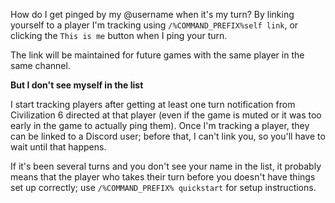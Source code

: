 How do I get pinged by my @username when it's my turn?
By linking yourself to a player I'm tracking using `/%COMMAND_PREFIX%self link`, or clicking the `This is me` button when I ping your turn.

The link will be maintained for future games with the same player in the same channel.

**But I don't see myself in the list**

I start tracking players after getting at least one turn notification from Civilization 6 directed at that player (even if the game is muted or it was too early in the game to actually ping them). Once I'm tracking a player, they can be linked to a Discord user; before that, I can't link you, so you'll have to wait until that happens.

If it's been several turns and you don't see your name in the list, it probably means that the player who takes their turn before you doesn't have things set up correctly; use `/%COMMAND_PREFIX% quickstart` for setup instructions.